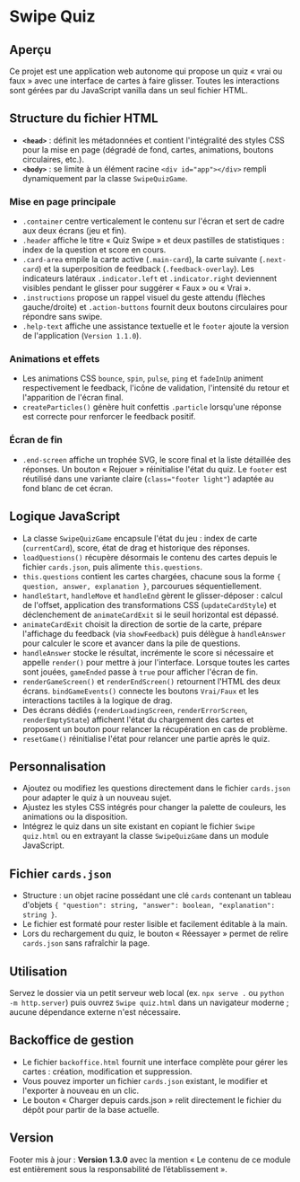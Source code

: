 # Swipe Quiz

## Aperçu
Ce projet est une application web autonome qui propose un quiz « vrai ou faux » avec une interface de cartes à faire glisser. Toutes les interactions sont gérées par du JavaScript vanilla dans un seul fichier HTML.

## Structure du fichier HTML
- **`<head>`** : définit les métadonnées et contient l'intégralité des styles CSS pour la mise en page (dégradé de fond, cartes, animations, boutons circulaires, etc.).
- **`<body>`** : se limite à un élément racine `<div id="app"></div>` rempli dynamiquement par la classe `SwipeQuizGame`.

### Mise en page principale
- `.container` centre verticalement le contenu sur l'écran et sert de cadre aux deux écrans (jeu et fin).
- `.header` affiche le titre « Quiz Swipe » et deux pastilles de statistiques : index de la question et score en cours.
- `.card-area` empile la carte active (`.main-card`), la carte suivante (`.next-card`) et la superposition de feedback (`.feedback-overlay`). Les indicateurs latéraux `.indicator.left` et `.indicator.right` deviennent visibles pendant le glisser pour suggérer « Faux » ou « Vrai ».
- `.instructions` propose un rappel visuel du geste attendu (flèches gauche/droite) et `.action-buttons` fournit deux boutons circulaires pour répondre sans swipe.
- `.help-text` affiche une assistance textuelle et le `footer` ajoute la version de l'application (`Version 1.1.0`).

### Animations et effets
- Les animations CSS `bounce`, `spin`, `pulse`, `ping` et `fadeInUp` animent respectivement le feedback, l'icône de validation, l'intensité du retour et l'apparition de l'écran final.
- `createParticles()` génère huit confettis `.particle` lorsqu'une réponse est correcte pour renforcer le feedback positif.

### Écran de fin
- `.end-screen` affiche un trophée SVG, le score final et la liste détaillée des réponses. Un bouton « Rejouer » réinitialise l'état du quiz. Le `footer` est réutilisé dans une variante claire (`class="footer light"`) adaptée au fond blanc de cet écran.

## Logique JavaScript
- La classe `SwipeQuizGame` encapsule l'état du jeu : index de carte (`currentCard`), score, état de drag et historique des réponses.
- `loadQuestions()` récupère désormais le contenu des cartes depuis le fichier `cards.json`, puis alimente `this.questions`.
- `this.questions` contient les cartes chargées, chacune sous la forme `{ question, answer, explanation }`, parcourues séquentiellement.
- `handleStart`, `handleMove` et `handleEnd` gèrent le glisser-déposer : calcul de l'offset, application des transformations CSS (`updateCardStyle`) et déclenchement de `animateCardExit` si le seuil horizontal est dépassé.
- `animateCardExit` choisit la direction de sortie de la carte, prépare l'affichage du feedback (via `showFeedback`) puis délègue à `handleAnswer` pour calculer le score et avancer dans la pile de questions.
- `handleAnswer` stocke le résultat, incrémente le score si nécessaire et appelle `render()` pour mettre à jour l'interface. Lorsque toutes les cartes sont jouées, `gameEnded` passe à `true` pour afficher l'écran de fin.
- `renderGameScreen()` et `renderEndScreen()` retournent l'HTML des deux écrans. `bindGameEvents()` connecte les boutons `Vrai/Faux` et les interactions tactiles à la logique de drag.
- Des écrans dédiés (`renderLoadingScreen`, `renderErrorScreen`, `renderEmptyState`) affichent l'état du chargement des cartes et proposent un bouton pour relancer la récupération en cas de problème.
- `resetGame()` réinitialise l'état pour relancer une partie après le quiz.

## Personnalisation
- Ajoutez ou modifiez les questions directement dans le fichier `cards.json` pour adapter le quiz à un nouveau sujet.
- Ajustez les styles CSS intégrés pour changer la palette de couleurs, les animations ou la disposition.
- Intégrez le quiz dans un site existant en copiant le fichier `Swipe quiz.html` ou en extrayant la classe `SwipeQuizGame` dans un module JavaScript.

## Fichier `cards.json`
- Structure : un objet racine possédant une clé `cards` contenant un tableau d'objets `{ "question": string, "answer": boolean, "explanation": string }`.
- Le fichier est formaté pour rester lisible et facilement éditable à la main.
- Lors du rechargement du quiz, le bouton « Réessayer » permet de relire `cards.json` sans rafraîchir la page.

## Utilisation
Servez le dossier via un petit serveur web local (ex. `npx serve .` ou `python -m http.server`) puis ouvrez `Swipe quiz.html` dans un navigateur moderne ; aucune dépendance externe n'est nécessaire.

## Backoffice de gestion
- Le fichier `backoffice.html` fournit une interface complète pour gérer les cartes : création, modification et suppression.
- Vous pouvez importer un fichier `cards.json` existant, le modifier et l'exporter à nouveau en un clic.
- Le bouton « Charger depuis cards.json » relit directement le fichier du dépôt pour partir de la base actuelle.

## Version
Footer mis à jour : **Version 1.3.0** avec la mention « Le contenu de ce module est entièrement sous la responsabilité de l’établissement ».
